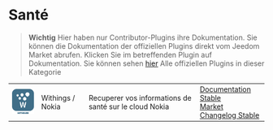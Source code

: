 
# Santé


>**Wichtig**
>Hier haben nur Contributor-Plugins ihre Dokumentation. Sie können die Dokumentation der offiziellen Plugins direkt vom Jeedom Market abrufen. Klicken Sie im betreffenden Plugin auf Dokumentation.
>Sie können sehen [hier](https://market.jeedom.com/index.php?v=d&p=market&type=plugin&categorie=health) Alle offiziellen Plugins in dieser Kategorie


| | | | |
|--- | --- | --- | ---|
|<img src="withings/withings_icon.png" class="pluginLogo" width="100" />|Withings / Nokia|Recuperer vos informations de santé sur le cloud Nokia|[Documentation Stable](http://mika-nt28.github.io/Documentations/withings/fr_FR)<br/>[Market](https://market.jeedom.com/index.php?v=d&p=market_display&id=3400)<br/>[Changelog Stable](https://mika-nt28.github.io/Documentations/withings/de_DE/changelog)|
